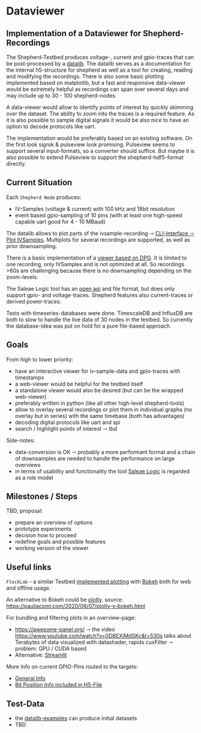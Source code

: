 # Dataviewer

## Implementation of a Dataviewer for Shepherd-Recordings

The Shepherd-Testbed produces voltage-, current and gpio-traces that can be post-processed by a [datalib](https://github.com/orgua/shepherd-datalib). The datalib serves as a documentation for the internal h5-structure for shepherd as well as a tool for creating, reading and modifying the recordings. There is also some basic plotting implemented based on matplotlib, but a fast and responsive data-viewer would be extremely helpful as recordings can span over several days and may include up to 30 - 100 shepherd-nodes.

A data-viewer would allow to identify points of interest by quickly skimming over the dataset. The ability to zoom into the traces is a required feature. As it is also possible to sample digital signals it would be also nice to have an option to decode protocols like uart.

The implementation would be preferably based on an existing software. On the first look sigrok & pulseview look promising. Pulseview seems to support several input-formats, so a converter should suffice. But maybe it is also possible to extend Pulseview to support the shepherd-hdf5-format directly.

## Current Situation

Each `Shepherd Node` produces:

- IV-Samples (voltage & current) with 100 kHz and 18bit resolution
- event based gpio-sampling of 10 pins (with at least one high-speed capable uart good for 4 - 10 MBaud)

The datalib allows to plot parts of the ivsample-recording ⇾ [CLI-Interface ⇾ Plot IVSamples](https://github.com/orgua/shepherd-datalib#cli-interface>). Multiplots for several recordings are supported, as well as prior downsampling.

There is a basic implementation of a [viewer based on DPG](https://github.com/orgua/shepherd_v2_planning/blob/main/scratch/shepherd_dataview/viewer.py>). It is limited to one recording, only IVSamples and is not optimized at all. So recordings >60s are challenging because there is no downsampling depending on the zoom-levels.

The Saleae Logic tool has an [open api](https://support.saleae.com/extensions/api-documentation) and file format, but does only support gpio- and voltage-traces. Shepherd features also current-traces or derived power-traces.

Tests with timeseries-databases were done. TimescaleDB and InfluxDB are both to slow to handle the live data of 30 nodes in the testbed. So currently the database-idea was put on hold for a pure file-based approach.

## Goals

From high to lower priority:

- have an interactive viewer for iv-sample-data and gpio-traces with timestamps
- a web-viewer would be helpful for the testbed itself
- a standalone viewer would also be desired (but can be the wrapped web-viewer)
- preferably written in python (like all other high-level shepherd-tools)
- allow to overlay several recordings or plot them in individual graphs (no overlay but in series) with the same timebase (both has advantages)
- decoding digital protocols like uart and spi
- search / highlight points of interest ⇾ tbd

Side-notes:

- data-conversion is OK ⇾ probably a more performant format and a chain of downsamples are needed to handle the performance on large overviews
- in terms of usability and functionality the tool [Saleae Logic](https://www.saleae.com/downloads/) is regarded as a role model

## Milestones / Steps

TBD, proposal:

- prepare an overview of options
- prototype experiments
- decision how to proceed
- redefine goals and possible features
- working version of the viewer


## Useful links

`FlockLab` - a similar Testbed [implemented plotting](https://github.com/ETHZ-TEC/FlockLab-Tools) with [Bokeh](https://bokeh.org/) both for web and offline usage.

An alternative to Bokeh could be [plotly](https://github.com/plotly/plotly.py).
source: <https://pauliacomi.com/2020/06/07/plotly-v-bokeh.html>

For bundling and filtering plots in an overview-page:

- <https://awesome-panel.org/> ⇾ the video <https://www.youtube.com/watch?v=0DBEXiMdSKc&t=530s> talks about Terabytes of data visualized with datashader, rapids cuxFilter ⇾ problem: GPU / CUDA based
- Alternative: [Streamlit](https://streamlit.io)

More Info on current GPIO-Pins routed to the targets:

- [General Info](https://orgua.github.io/shepherd/dev/v2_improvements.html#pins-to-target)
- [Bit Position Info included in H5-File](https://github.com/orgua/shepherd/blob/main/software/python-package/shepherd/commons.py#L38)

## Test-Data

- the [datalib-examples](https://github.com/orgua/shepherd-datalib/blob/main/shepherd_data/examples/example_convert_ivonne.py) can produce initial datasets
- TBD
